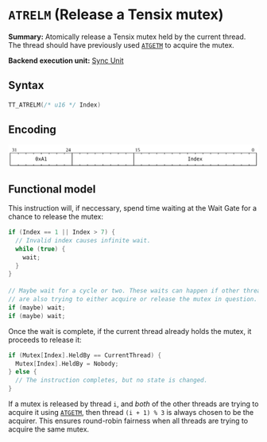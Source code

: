 # `ATRELM` (Release a Tensix mutex)

**Summary:** Atomically release a Tensix mutex held by the current thread. The thread should have previously used [`ATGETM`](ATGETM.md) to acquire the mutex.

**Backend execution unit:** [Sync Unit](SyncUnit.md)

## Syntax

```c
TT_ATRELM(/* u16 */ Index)
```

## Encoding

![](../../../Diagrams/Out/Bits32_ATRELM.svg)

## Functional model

This instruction will, if neccessary, spend time waiting at the Wait Gate for a chance to release the mutex:

```c
if (Index == 1 || Index > 7) {
  // Invalid index causes infinite wait.
  while (true) {
    wait;
  }
}

// Maybe wait for a cycle or two. These waits can happen if other threads
// are also trying to either acquire or release the mutex in question.
if (maybe) wait;
if (maybe) wait;
```

Once the wait is complete, if the current thread already holds the mutex, it proceeds to release it:

```c
if (Mutex[Index].HeldBy == CurrentThread) {
  Mutex[Index].HeldBy = Nobody;
} else {
  // The instruction completes, but no state is changed.
}
```

If a mutex is released by thread `i`, and _both_ of the other threads are trying to acquire it using [`ATGETM`](ATGETM.md), then thread `(i + 1) % 3` is always chosen to be the acquirer. This ensures round-robin fairness when all threads are trying to acquire the same mutex.
